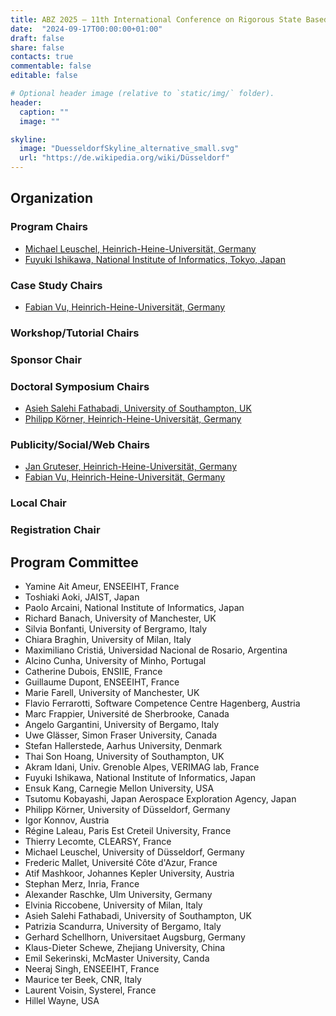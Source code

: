 ```yaml
---
title: ABZ 2025 – 11th International Conference on Rigorous State Based Methods
date:  "2024-09-17T00:00:00+01:00"
draft: false
share: false
contacts: true
commentable: false
editable: false

# Optional header image (relative to `static/img/` folder).
header:
  caption: ""
  image: ""

skyline: 
  image: "DuesseldorfSkyline_alternative_small.svg"
  url: "https://de.wikipedia.org/wiki/Düsseldorf"
---
```


## Organization 

### Program Chairs

* [Michael Leuschel, Heinrich-Heine-Universität, Germany](https://www.cs.hhu.de/lehrstuehle-und-arbeitsgruppen/softwaretechnik-und-programmiersprachen/unser-team/team/leuschel)
* [Fuyuki Ishikawa, National Institute of Informatics, Tokyo, Japan](http://research.nii.ac.jp/~f-ishikawa/en/)

### Case Study Chairs

* [Fabian Vu, Heinrich-Heine-Universität, Germany](https://www.cs.hhu.de/lehrstuehle-und-arbeitsgruppen/softwaretechnik-und-programmiersprachen/unser-team/team/vu)

### Workshop/Tutorial Chairs


### Sponsor Chair


### Doctoral Symposium Chairs

* [Asieh Salehi Fathabadi, University of Southampton, UK](https://www.southampton.ac.uk/people/5xb2d2/doctor-asieh-salehi-fathabadi)
* [Philipp Körner, Heinrich-Heine-Universität, Germany](https://www.cs.hhu.de/lehrstuehle-und-arbeitsgruppen/softwaretechnik-und-programmiersprachen/unser-team/team/koerner)

### Publicity/Social/Web Chairs

* [Jan Gruteser, Heinrich-Heine-Universität, Germany](https://www.cs.hhu.de/lehrstuehle-und-arbeitsgruppen/softwaretechnik-und-programmiersprachen/unser-team/team/gruteser)
* [Fabian Vu, Heinrich-Heine-Universität, Germany](https://www.cs.hhu.de/lehrstuehle-und-arbeitsgruppen/softwaretechnik-und-programmiersprachen/unser-team/team/vu)

### Local Chair


### Registration Chair


## Program Committee

* Yamine Ait Ameur, ENSEEIHT, France
* Toshiaki Aoki, JAIST, Japan
* Paolo Arcaini, National Institute of Informatics, Japan
* Richard Banach, University of Manchester, UK
* Silvia Bonfanti, University of Bergramo, Italy
* Chiara Braghin, University of Milan, Italy
* Maximiliano Cristiá, Universidad Nacional de Rosario, Argentina
* Alcino Cunha, University of Minho, Portugal
* Catherine Dubois, ENSIIE, France
* Guillaume Dupont, ENSEEIHT, France
* Marie Farell, University of Manchester, UK
* Flavio Ferrarotti, Software Competence Centre Hagenberg, Austria
* Marc Frappier, Université de Sherbrooke, Canada
* Angelo Gargantini, University of Bergamo, Italy
* Uwe Glässer, Simon Fraser University, Canada
* Stefan Hallerstede, Aarhus University, Denmark
* Thai Son Hoang, University of Southampton, UK
* Akram Idani, 	Univ. Grenoble Alpes, VERIMAG lab, France
* Fuyuki Ishikawa, National Institute of Informatics, Japan
* Ensuk Kang, Carnegie Mellon University, USA
* Tsutomu Kobayashi, Japan Aerospace Exploration Agency, Japan
* Philipp Körner, University of Düsseldorf, Germany
* Igor Konnov, Austria
* Régine Laleau, Paris Est Creteil University, France
* Thierry Lecomte, CLEARSY, France
* Michael Leuschel, University of Düsseldorf, Germany
* Frederic Mallet, Université Côte d'Azur, France
* Atif Mashkoor, Johannes Kepler University, Austria
* Stephan Merz, Inria, France
* Alexander Raschke, Ulm University, Germany
* Elvinia Riccobene, University of Milan, Italy
* Asieh	Salehi Fathabadi, University of Southampton, UK
* Patrizia Scandurra, University of Bergamo, Italy
* Gerhard Schellhorn, Universitaet Augsburg, Germany
* Klaus-Dieter Schewe, Zhejiang University, China
* Emil Sekerinski, McMaster University, Canda
* Neeraj Singh, ENSEEIHT, France
* Maurice ter Beek, CNR, Italy
* Laurent Voisin, Systerel, France
* Hillel Wayne, USA
